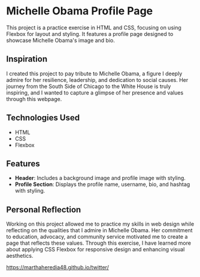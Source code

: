 # Michelle Obama Profile Page

This project is a practice exercise in HTML and CSS, focusing on using Flexbox for layout and styling. It features a profile page designed to showcase Michelle Obama's image and bio.

## Inspiration

I created this project to pay tribute to Michelle Obama, a figure I deeply admire for her resilience, leadership, and dedication to social causes. Her journey from the South Side of Chicago to the White House is truly inspiring, and I wanted to capture a glimpse of her presence and values through this webpage.

## Technologies Used

- HTML
- CSS
- Flexbox

## Features

- **Header**: Includes a background image and profile image with styling.
- **Profile Section**: Displays the profile name, username, bio, and hashtag with styling.

## Personal Reflection

Working on this project allowed me to practice my skills in web design while reflecting on the qualities that I admire in Michelle Obama. Her commitment to education, advocacy, and community service motivated me to create a page that reflects these values. Through this exercise, I have learned more about applying CSS Flexbox for responsive design and enhancing visual aesthetics.

https://marthaheredia48.github.io/twitter/

